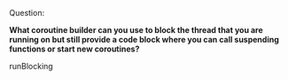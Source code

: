 Question:

**What coroutine builder can you use to block the thread that you are running on but still provide a code block where you can call suspending functions or start new coroutines?**

<div class="hint">
  runBlocking
</div>
